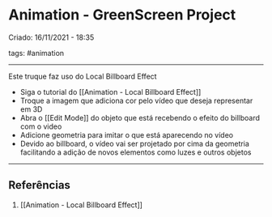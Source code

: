 # Animation - GreenScreen Project
Criado: 16/11/2021 - 18:35

tags: #animation 

---

Este truque faz uso do Local Billboard Effect
- Siga o tutorial do [[Animation - Local Billboard Effect]]
- Troque a imagem que adiciona cor pelo vídeo que deseja representar em 3D 
- Abra o [[Edit Mode]] do objeto que está recebendo o efeito do billboard com o video
- Adicione geometria para imitar o que está aparecendo no vídeo
- Devido ao billboard, o vídeo vai ser projetado por cima da geometria facilitando a adição de novos elementos como luzes e outros objetos


---
## Referências
1. [[Animation - Local Billboard Effect]]